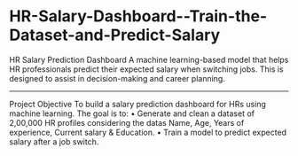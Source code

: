 # HR-Salary-Dashboard--Train-the-Dataset-and-Predict-Salary
HR Salary Prediction Dashboard
A machine learning-based model that helps HR professionals predict their expected salary when switching jobs. This is designed to assist in decision-making and career planning.
________________________________________
Project Objective
To build a salary prediction dashboard for HRs using machine learning. The goal is to:
•	Generate and clean a dataset of 2,00,000 HR profiles considering the datas Name, Age, Years of experience, Current salary & Education.
•	Train a model to predict expected salary after a job switch.
